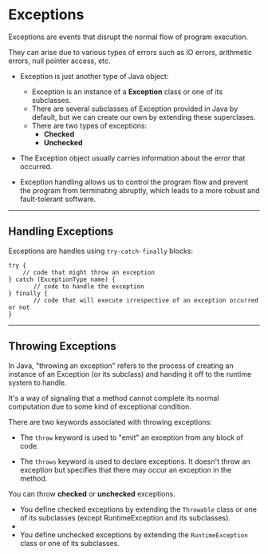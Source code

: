 # Exceptions

Exceptions are events that disrupt the normal flow of program execution.

They can arise due to various types of errors such as IO errors, arithmetic errors, null pointer access, etc.

- Exception is just another type of Java object:
  - Exception is an instance of a **Exception** class or one of its subclasses.
  - There are several subclasses of Exception provided in Java by default, but we can create our own by extending these superclases.
  - There are two types of exceptions:
    - **Checked**
    - **Unchecked**

- The Exception object usually carries information about the error that occurred.

- Exception handling allows us to control the program flow and prevent the program from terminating abruptly, which leads to a more robust and fault-tolerant software.

---
## Handling Exceptions

Exceptions are handles using `try-catch-finally` blocks:
```
try {
	// code that might throw an exception
} catch (ExceptionType name) {
       // code to handle the exception
} finally {
       // code that will execute irrespective of an exception occurred or not
}
```

---
## Throwing Exceptions

In Java, "throwing an exception" refers to the process of creating an instance of an Exception (or its subclass) and handing it off to the runtime system to handle.

It's a way of signaling that a method cannot complete its normal computation due to some kind of exceptional condition.

There are two keywords associated with throwing exceptions:
 
- The `throw` keyword is used to "emit" an exception from any block of code.

- The `throws` keyword is used to declare exceptions. It doesn't throw an exception but specifies that there may occur an exception in the method.

You can throw **checked** or **unchecked** exceptions.
- You define checked exceptions by extending the `Throwable` class or one of its subclasses (except RuntimeException and its subclasses).
-
- You define unchecked exceptions by extending the `RuntimeException` class or one of its subclasses.
